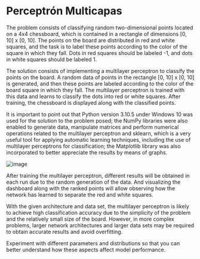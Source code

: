 # Perceptrón Multicapas

The problem consists of classifying random two-dimensional points located on a 4x4 chessboard, which is contained in a rectangle of dimensions [0, 10] x [0, 10]. The points on the board are distributed in red and white squares, and the task is to label these points according to the color of the square in which they fall. Dots in red squares should be labeled -1, and dots in white squares should be labeled 1.

The solution consists of implementing a multilayer perceptron to classify the points on the board. A random data of points in the rectangle [0, 10] x [0, 10] is generated, and then these points are labeled according to the color of the board square in which they fall. The multilayer perceptron is trained with this data and learns to classify the dots into red or white squares. After training, the chessboard is displayed along with the classified points.

It is important to point out that Python version 3.10.5 under Windows 10 was used for the solution to the problem posed; the NumPy libraries were also enabled to generate data, manipulate matrices and perform numerical operations related to the multilayer perceptron and sklearn, which is a very useful tool for applying automatic learning techniques, including the use of multilayer perceptrons for classification; the Matplotlib library was also incorporated to better appreciate the results by means of graphs.

![image](https://github.com/YakoViTo/Perceptron-Multicapas/assets/135473233/24d4b465-92a2-41e0-b950-ba5fcd58ba2e)

After training the multilayer perceptron, different results will be obtained in each run due to the random generation of the data. And visualizing the dashboard along with the ranked points will allow observing how the network has learned to separate the red and white squares.

With the given architecture and data set, the multilayer perceptron is likely to achieve high classification accuracy due to the simplicity of the problem and the relatively small size of the board. However, in more complex problems, larger network architectures and larger data sets may be required to obtain accurate results and avoid overfitting.

Experiment with different parameters and distributions so that you can better understand how these aspects affect model performance.

